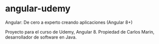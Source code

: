 # angular-udemy
Angular: De cero a experto creando aplicaciones (Angular 8+)

Proyecto para el curso de Udemy, Angular 8. Propiedad de Carlos Marin, desarrollador de software en Java.
